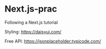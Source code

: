 # Next.js-prac
Following a Next.js tutorial

Styling:
https://daisyui.com/

Free API: 
https://jsonplaceholder.typicode.com/
